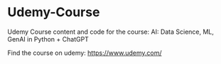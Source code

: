 # Udemy-Course
Udemy Course content and code for the course: AI: Data Science, ML, GenAI in Python + ChatGPT

Find the course on udemy: [https://www.udemy.com/ ](https://www.udemy.com/course/ai-data-science-ml-genai-in-python-chatgpt/learn/lecture/43436830#overview)  


